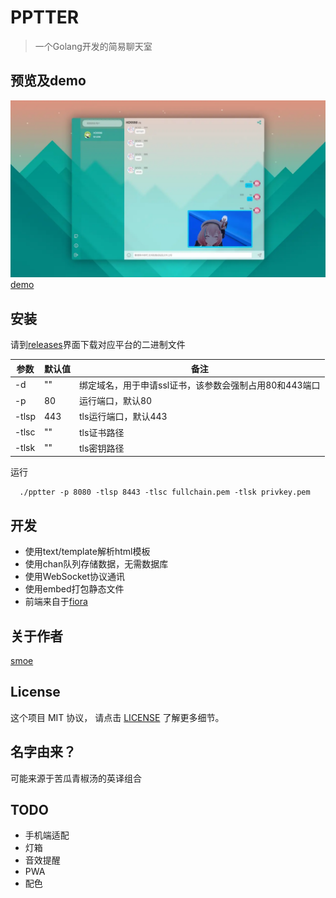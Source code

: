 # PPTTER

> 一个Golang开发的简易聊天室

## 预览及demo
![预览](https://github.com/BapiGso/pptter/blob/main/assets/QQ%E6%88%AA%E5%9B%BE20221127090457.webp)
[demo](https://pptter.onrender.com/)

## 安装

请到[releases](https://github.com/BapiGso/pptter/releases)界面下载对应平台的二进制文件

| 参数    | 默认值  | 备注  |
|-------| ----  | ----  |
| -d    | "" | 绑定域名，用于申请ssl证书，该参数会强制占用80和443端口 |
| -p    | 80 | 运行端口，默认80 |
| -tlsp | 443 | tls运行端口，默认443 |
| -tlsc | "" | tls证书路径 |
| -tlsk | "" | tls密钥路径 |
运行
```
  ./pptter -p 8080 -tlsp 8443 -tlsc fullchain.pem -tlsk privkey.pem
```

## 开发

 - 使用text/template解析html模板
 - 使用chan队列存储数据，无需数据库
 - 使用WebSocket协议通讯
 - 使用embed打包静态文件
 - 前端来自于[fiora](https://github.com/yinxin630/fiora)

## 关于作者

[smoe](https://smoe.cc)

## License

这个项目 MIT 协议， 请点击 [LICENSE](LICENSE) 了解更多细节。

## 名字由来？

可能来源于苦瓜青椒汤的英译组合

## TODO
 - 手机端适配
 - 灯箱
 - 音效提醒
 - PWA
 - 配色